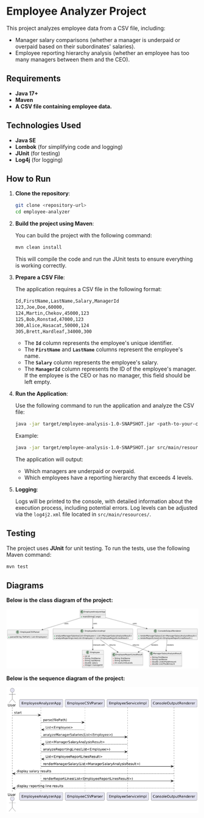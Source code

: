 # Employee Analyzer Project

This project analyzes employee data from a CSV file, including:
- Manager salary comparisons (whether a manager is underpaid or overpaid based on their subordinates' salaries).
- Employee reporting hierarchy analysis (whether an employee has too many managers between them and the CEO).

## Requirements

- **Java 17+**
- **Maven**
- **A CSV file containing employee data.**

## Technologies Used

- **Java SE**
- **Lombok** (for simplifying code and logging)
- **JUnit** (for testing)
- **Log4j** (for logging)

## How to Run

1. **Clone the repository**:

   ```bash
   git clone <repository-url>
   cd employee-analyzer
   ```

2. **Build the project using Maven**:

   You can build the project with the following command:

   ```bash
   mvn clean install
   ```

   This will compile the code and run the JUnit tests to ensure everything is working correctly.

3. **Prepare a CSV File**:

   The application requires a CSV file in the following format:

   ```csv
   Id,FirstName,LastName,Salary,ManagerId
   123,Joe,Doe,60000,
   124,Martin,Chekov,45000,123
   125,Bob,Ronstad,47000,123
   300,Alice,Hasacat,50000,124
   305,Brett,Hardleaf,34000,300
   ```

    - The **`Id`** column represents the employee's unique identifier.
    - The **`FirstName`** and **`LastName`** columns represent the employee's name.
    - The **`Salary`** column represents the employee's salary.
    - The **`ManagerId`** column represents the ID of the employee's manager. If the employee is the CEO or has no manager, this field should be left empty.

4. **Run the Application**:

   Use the following command to run the application and analyze the CSV file:

   ```bash
   java -jar target/employee-analysis-1.0-SNAPSHOT.jar <path-to-your-csv-file>
   ```

   Example:

   ```bash
   java -jar target/employee-analysis-1.0-SNAPSHOT.jar src/main/resources/employees.csv
   ```

   The application will output:
    - Which managers are underpaid or overpaid.
    - Which employees have a reporting hierarchy that exceeds 4 levels.

5. **Logging**:

   Logs will be printed to the console, with detailed information about the execution process, including potential errors. Log levels can be adjusted via the `log4j2.xml` file located in `src/main/resources/`.

## Testing

The project uses **JUnit** for unit testing. To run the tests, use the following Maven command:

```bash
mvn test
```

## Diagrams

**Below is the class diagram of the project:**

![Class Diagram](./docs/class-diagram.png)

**Below is the sequence diagram of the project:**

![Sequence Diagram](./docs/sequence-diagram.png)
